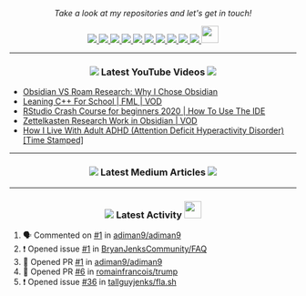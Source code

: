 <!-- Social Section -->
<p align="center">
  <i>Take a look at my repositories and let's get in touch!</i>

<p align="center">
  <a href= "https://github.com/tallguyjenks/">
    <img src="https://img.icons8.com/material-outlined/30/000000/source-code.png"/>
  </a>
  <a href= "https://www.linkedin.com/in/bryanjenks/">
    <img src="https://img.icons8.com/material-outlined/30/000000/linkedin.png"/>
  </a>
  <a href= "https://twitter.com/tallguyjenks">
    <img src="https://img.icons8.com/material-outlined/30/000000/twitter.png"/>
  </a>
  <a href= "https://www.bryanjenks.xyz">
    <img src="https://img.icons8.com/material-outlined/30/000000/geography.png"/>
  </a>
  <a href="https://www.buymeacoffee.com/tallguyjenks">
    <img src="https://img.icons8.com/material-outlined/30/000000/cafe.png"/>
  </a>
  <a href="https://www.youtube.com/c/BryanJenksTech">
    <img src="https://img.icons8.com/material-outlined/30/000000/youtube-play.png"/>
  </a>
  <a href="https://orcid.org/0000-0002-9604-3069">
    <img src="https://img.icons8.com/material-outlined/30/000000/camera-addon-identification.png"/>
  </a>
  <a href="https://github.com/tallguyjenks/CV/blob/master/CV.pdf">
    <img src="https://img.icons8.com/material-outlined/30/000000/parse-from-clipboard.png"/>
  </a>
  <a href="mailto:bryanjenks@protonmail.com">
    <img src="https://img.icons8.com/ios-glyphs/30/000000/physics.png"/>
  </a>
  <a href="https://medium.com/@tallguyjenks">
    <img src="https://img.icons8.com/ios-filled/30/000000/medium-new.png"/>
  </a>
  <a href="https://stackoverflow.com/users/12339658/tallguyjenks">
    <img src="https://cdn.jsdelivr.net/npm/simple-icons@3.0.1/icons/stackoverflow.svg" height="30px" width="30px" />
  </a>
  
</p>

---
  
<h3 align="center"><a href="https://www.youtube.com/c/BryanJenksTech"><img src="https://img.icons8.com/material-outlined/30/000000/youtube-play.png"/></a> Latest YouTube Videos <a href="https://www.youtube.com/c/BryanJenksTech"><img src="https://img.icons8.com/material-outlined/30/000000/youtube-play.png"/></a></h3>

<!-- YOUTUBE:START -->
- [Obsidian VS Roam Research: Why I Chose Obsidian](https://www.youtube.com/watch?v=S1zU-sA4u74)
- [Leaning C++ For School | FML | VOD](https://www.youtube.com/watch?v=ABLxBXeYy3s)
- [RStudio Crash Course for beginners 2020 | How To Use The IDE](https://www.youtube.com/watch?v=PXiY8muVUec)
- [Zettelkasten Research Work in Obsidian | VOD](https://www.youtube.com/watch?v=9hQ8ZdOOljg)
- [How I Live With Adult ADHD (Attention Deficit Hyperactivity Disorder) [Time Stamped]](https://www.youtube.com/watch?v=5uI3xymx4do)
<!-- YOUTUBE:END -->

---

<h3 align="center"><a href="https://medium.com/@tallguyjenks"><img src="https://img.icons8.com/ios-filled/30/000000/medium-new.png"/></a> Latest Medium Articles <a href="https://medium.com/@tallguyjenks"><img src="https://img.icons8.com/ios-filled/30/000000/medium-new.png"/></a></h3>


<!-- ARTICLES:START -->

<!-- ARTICLES:END -->

---

<h3 align="center"><a href= "https://github.com/tallguyjenks/"><img src="https://img.icons8.com/material-outlined/30/000000/cafe.png"/></a> Latest Activity <a href= "https://github.com/tallguyjenks/"><img src="https://cdn.jsdelivr.net/npm/simple-icons@3.0.1/icons/stackoverflow.svg" height="30px" width="30px" /></a></h3>

<!--START_SECTION:activity-->
1. 🗣 Commented on [#1](https://github.com/adiman9/adiman9/issues/1) in [adiman9/adiman9](https://github.com/adiman9/adiman9)
2. ❗️ Opened issue [#1](https://github.com/BryanJenksCommunity/FAQ/issues/1) in [BryanJenksCommunity/FAQ](https://github.com/BryanJenksCommunity/FAQ)
3. 💪 Opened PR [#1](https://github.com/adiman9/adiman9/pull/1) in [adiman9/adiman9](https://github.com/adiman9/adiman9)
4. 💪 Opened PR [#6](https://github.com/romainfrancois/trump/pull/6) in [romainfrancois/trump](https://github.com/romainfrancois/trump)
5. ❗️ Opened issue [#36](https://github.com/tallguyjenks/fla.sh/issues/36) in [tallguyjenks/fla.sh](https://github.com/tallguyjenks/fla.sh)
<!--END_SECTION:activity-->
